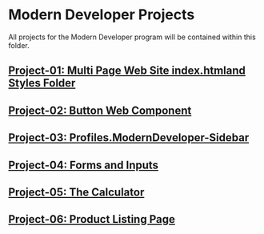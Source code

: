# Modern Developer Projects
All projects for the Modern Developer program will be contained within this folder.

## [Project-01: Multi Page Web Site index.html](index.html)[and Styles Folder](styles)
## [Project-02: Button Web Component](01-Button-Web-Component)
## [Project-03: Profiles.ModernDeveloper-Sidebar](02-Profiles-ModernDeveloper-Sidebar)
## [Project-04: Forms and Inputs](03-Forms-and-Inputs)
## [Project-05: The Calculator](04-Calculator)
## [Project-06: Product Listing Page](05-Product-Listing-Page)

